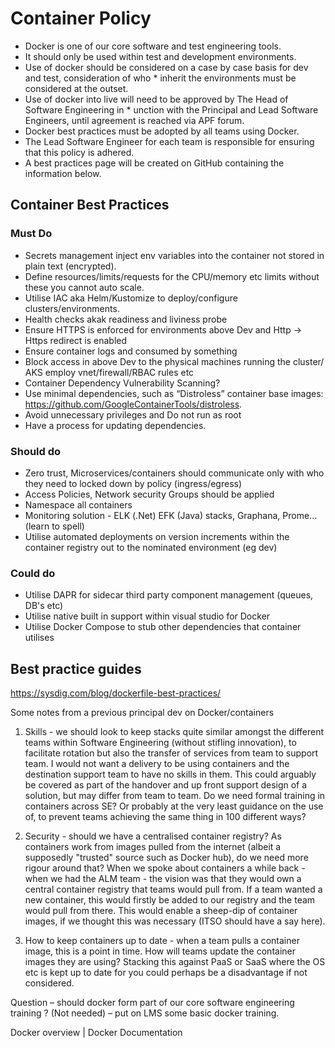 # Container Policy

* Docker is one of our core software and test engineering tools.
* It should only be used within test and development environments.
* Use of docker should be considered on a case by case basis for dev and test, consideration of who * inherit the environments must be considered at the outset.
* Use of docker into live will need to be approved by The Head of Software Engineering in * unction with the Principal and Lead Software Engineers, until agreement is reached via APF forum.
* Docker best practices must be adopted by all teams using Docker.
* The Lead Software Engineer for each team is responsible for ensuring that this policy is adhered.
* A best practices page will be created on GitHub containing the information below.

## Container  Best Practices

### Must Do

* Secrets management inject env variables into the container not stored in plain text (encrypted).
* Define resources/limits/requests for the CPU/memory etc limits without these you cannot auto scale.
* Utilise IAC aka Helm/Kustomize to deploy/configure clusters/environments.
* Health checks akak readiness and liviness probe
* Ensure HTTPS is enforced for environments above Dev and Http -> Https redirect is enabled
* Ensure container logs and consumed by something
* Block access in above Dev to the physical machines running the cluster/ AKS employ vnet/firewall/RBAC rules etc
* Container Dependency Vulnerability Scanning?
* Use minimal dependencies, such as “Distroless” container base images:  <https://github.com/GoogleContainerTools/distroless>.
* Avoid unnecessary privileges and Do not run as root
* Have a process for updating dependencies.

### Should do

* Zero trust, Microservices/containers should communicate only with who they need to locked down by policy (ingress/egress)
* Access Policies, Network security Groups should be applied
* Namespace all containers
* Monitoring solution - ELK (.Net) EFK (Java) stacks, Graphana, Prome...(learn to spell)
* Utilise automated deployments on version increments within the container registry out to the nominated environment (eg dev)

### Could do

* Utilise DAPR for sidecar third party component management (queues, DB's etc)
* Utilise native built in support within visual studio for Docker
* Utilise Docker Compose to stub other dependencies that container utilises

## Best practice guides

<https://sysdig.com/blog/dockerfile-best-practices/>

Some notes from a previous principal dev on Docker/containers

1. Skills - we should look to keep stacks quite similar amongst the different teams within Software Engineering (without stifling innovation), to facilitate rotation but also the transfer of services from team to support team. I would not want a delivery to be using containers and the destination support team to have no skills in them. This could arguably be covered as part of the handover and up front support design of a solution, but may differ from team to team. Do we need formal training in containers across SE? Or probably at the very least guidance on the use of, to prevent teams achieving the same thing in 100 different ways?

1. Security - should we have a centralised container registry? As containers work from images pulled from the internet (albeit a supposedly "trusted" source such as Docker hub), do we need more rigour around that? When we spoke about containers a while back - when we had the ALM team - the vision was that they would own a central container registry that teams would pull from. If a team wanted a new container, this would firstly be added to our registry and the team would pull from there. This would enable a sheep-dip of container images, if we thought this was necessary (ITSO should have a say here).

1. How to keep containers up to date - when a team pulls a container image, this is a point in time. How will teams update the container images they are using? Stacking this against PaaS or SaaS where the OS etc is kept up to date for you could perhaps be a disadvantage if not considered.

Question – should docker form part of our core software engineering training ? (Not needed) – put on LMS some basic docker training.
  
Docker overview | Docker Documentation
